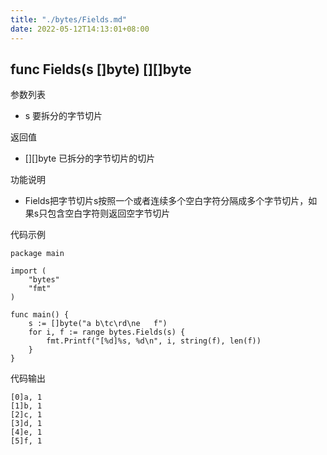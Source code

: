 ```yaml
---
title: "./bytes/Fields.md"
date: 2022-05-12T14:13:01+08:00
---
```

## func Fields(s []byte) [][]byte

参数列表

- s 要拆分的字节切片

返回值

- [][]byte 已拆分的字节切片的切片

功能说明

- Fields把字节切片s按照一个或者连续多个空白字符分隔成多个字节切片，如果s只包含空白字符则返回空字节切片

代码示例

	package main

	import (
		"bytes"
		"fmt"
	)

	func main() {
		s := []byte("a b\tc\rd\ne   f")
		for i, f := range bytes.Fields(s) {
			fmt.Printf("[%d]%s, %d\n", i, string(f), len(f))
		}
	}

代码输出

	[0]a, 1
	[1]b, 1
	[2]c, 1
	[3]d, 1
	[4]e, 1
	[5]f, 1
